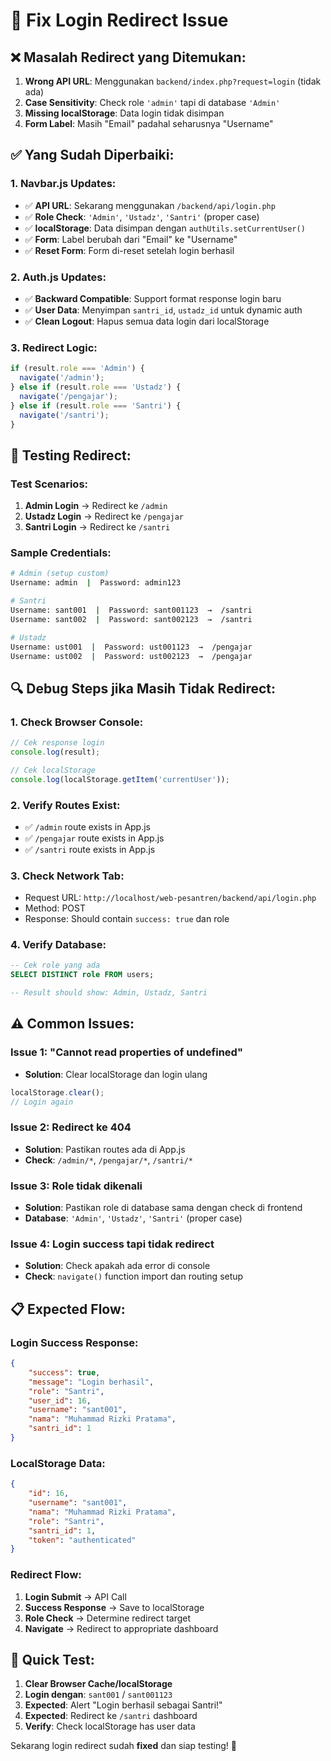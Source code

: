 # 🔧 Fix Login Redirect Issue

## ❌ **Masalah Redirect yang Ditemukan:**

1. **Wrong API URL**: Menggunakan `backend/index.php?request=login` (tidak ada)
2. **Case Sensitivity**: Check role `'admin'` tapi di database `'Admin'`
3. **Missing localStorage**: Data login tidak disimpan
4. **Form Label**: Masih "Email" padahal seharusnya "Username"

## ✅ **Yang Sudah Diperbaiki:**

### **1. Navbar.js Updates:**
- ✅ **API URL**: Sekarang menggunakan `/backend/api/login.php`
- ✅ **Role Check**: `'Admin'`, `'Ustadz'`, `'Santri'` (proper case)
- ✅ **localStorage**: Data disimpan dengan `authUtils.setCurrentUser()`
- ✅ **Form**: Label berubah dari "Email" ke "Username"
- ✅ **Reset Form**: Form di-reset setelah login berhasil

### **2. Auth.js Updates:**
- ✅ **Backward Compatible**: Support format response login baru
- ✅ **User Data**: Menyimpan `santri_id`, `ustadz_id` untuk dynamic auth
- ✅ **Clean Logout**: Hapus semua data login dari localStorage

### **3. Redirect Logic:**
```javascript
if (result.role === 'Admin') {
  navigate('/admin');
} else if (result.role === 'Ustadz') {
  navigate('/pengajar');
} else if (result.role === 'Santri') {
  navigate('/santri');
}
```

## 🧪 **Testing Redirect:**

### **Test Scenarios:**
1. **Admin Login** → Redirect ke `/admin`
2. **Ustadz Login** → Redirect ke `/pengajar`  
3. **Santri Login** → Redirect ke `/santri`

### **Sample Credentials:**
```bash
# Admin (setup custom)
Username: admin  |  Password: admin123

# Santri
Username: sant001  |  Password: sant001123  →  /santri
Username: sant002  |  Password: sant002123  →  /santri

# Ustadz  
Username: ust001  |  Password: ust001123  →  /pengajar
Username: ust002  |  Password: ust002123  →  /pengajar
```

## 🔍 **Debug Steps jika Masih Tidak Redirect:**

### **1. Check Browser Console:**
```javascript
// Cek response login
console.log(result);

// Cek localStorage
console.log(localStorage.getItem('currentUser'));
```

### **2. Verify Routes Exist:**
- ✅ `/admin` route exists in App.js
- ✅ `/pengajar` route exists in App.js
- ✅ `/santri` route exists in App.js

### **3. Check Network Tab:**
- Request URL: `http://localhost/web-pesantren/backend/api/login.php`
- Method: POST
- Response: Should contain `success: true` dan role

### **4. Verify Database:**
```sql
-- Cek role yang ada
SELECT DISTINCT role FROM users;

-- Result should show: Admin, Ustadz, Santri
```

## ⚠️ **Common Issues:**

### **Issue 1: "Cannot read properties of undefined"**
- **Solution**: Clear localStorage dan login ulang
```javascript
localStorage.clear();
// Login again
```

### **Issue 2: Redirect ke 404**
- **Solution**: Pastikan routes ada di App.js
- **Check**: `/admin/*`, `/pengajar/*`, `/santri/*`

### **Issue 3: Role tidak dikenali**
- **Solution**: Pastikan role di database sama dengan check di frontend
- **Database**: `'Admin'`, `'Ustadz'`, `'Santri'` (proper case)

### **Issue 4: Login success tapi tidak redirect**
- **Solution**: Check apakah ada error di console
- **Check**: `navigate()` function import dan routing setup

## 📋 **Expected Flow:**

### **Login Success Response:**
```json
{
    "success": true,
    "message": "Login berhasil",
    "role": "Santri",
    "user_id": 16,
    "username": "sant001",
    "nama": "Muhammad Rizki Pratama",
    "santri_id": 1
}
```

### **LocalStorage Data:**
```json
{
    "id": 16,
    "username": "sant001",
    "nama": "Muhammad Rizki Pratama", 
    "role": "Santri",
    "santri_id": 1,
    "token": "authenticated"
}
```

### **Redirect Flow:**
1. **Login Submit** → API Call
2. **Success Response** → Save to localStorage
3. **Role Check** → Determine redirect target
4. **Navigate** → Redirect to appropriate dashboard

## 🎯 **Quick Test:**

1. **Clear Browser Cache/localStorage**
2. **Login dengan**: `sant001` / `sant001123`
3. **Expected**: Alert "Login berhasil sebagai Santri!"
4. **Expected**: Redirect ke `/santri` dashboard
5. **Verify**: Check localStorage has user data

Sekarang login redirect sudah **fixed** dan siap testing! 🚀
